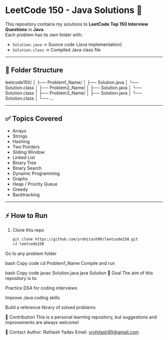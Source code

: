 # LeetCode 150 - Java Solutions 🚀

This repository contains my solutions to **LeetCode Top 150 Interview Questions** in **Java**.  
Each problem has its own folder with:
- `Solution.java` → Source code (Java implementation)
- `Solution.class` → Compiled Java class file

---

## 📂 Folder Structure
leetcode150/
│
├── Problem1_Name/
│ ├── Solution.java
│ └── Solution.class
│
├── Problem2_Name/
│ ├── Solution.java
│ └── Solution.class
│
├── Problem3_Name/
│ ├── Solution.java
│ └── Solution.class
│
└── ...


---

## ✅ Topics Covered
- Arrays
- Strings
- Hashing
- Two Pointers
- Sliding Window
- Linked List
- Binary Tree
- Binary Search
- Dynamic Programming
- Graphs
- Heap / Priority Queue
- Greedy
- Backtracking

---

## ⚡ How to Run
1. Clone this repo  
   ```bash
   git clone https://github.com/yrohitash90/leetcode150.git
   cd leetcode150
Go to any problem folder

bash
Copy code
cd Problem1_Name
Compile and run

bash
Copy code
javac Solution.java
java Solution
🎯 Goal
The aim of this repository is to:

Practice DSA for coding interviews

Improve Java coding skills

Build a reference library of solved problems

🤝 Contribution
This is a personal learning repository, but suggestions and improvements are always welcome!

📧 Contact
Author: Rohtash Yadav
Email: yrohitash90@gmail.com

